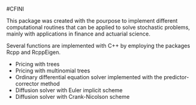 
<!-- README.md is generated from README.Rmd. Please edit that file -->

\#CFINI

This package was created with the pourpose to implement different
computational routines that can be applied to solve stochastic problems,
mainly with applications in finance and actuarial science.

Several functions are implemented with C++ by employing the packages
Rcpp and RcppEigen.

-   Pricing with trees
-   Pricing with multinomial trees
-   Ordinary differential equation solver implemented with the
    predictor-corrector method
-   Diffusion solver with Euler implicit scheme
-   Diffusion solver with Crank-Nicolson scheme
